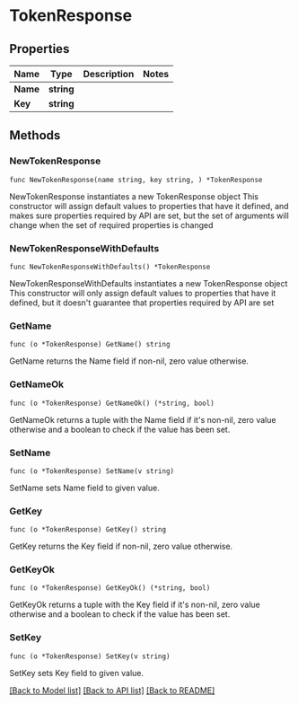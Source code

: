 # TokenResponse

## Properties

Name | Type | Description | Notes
------------ | ------------- | ------------- | -------------
**Name** | **string** |  | 
**Key** | **string** |  | 

## Methods

### NewTokenResponse

`func NewTokenResponse(name string, key string, ) *TokenResponse`

NewTokenResponse instantiates a new TokenResponse object
This constructor will assign default values to properties that have it defined,
and makes sure properties required by API are set, but the set of arguments
will change when the set of required properties is changed

### NewTokenResponseWithDefaults

`func NewTokenResponseWithDefaults() *TokenResponse`

NewTokenResponseWithDefaults instantiates a new TokenResponse object
This constructor will only assign default values to properties that have it defined,
but it doesn't guarantee that properties required by API are set

### GetName

`func (o *TokenResponse) GetName() string`

GetName returns the Name field if non-nil, zero value otherwise.

### GetNameOk

`func (o *TokenResponse) GetNameOk() (*string, bool)`

GetNameOk returns a tuple with the Name field if it's non-nil, zero value otherwise
and a boolean to check if the value has been set.

### SetName

`func (o *TokenResponse) SetName(v string)`

SetName sets Name field to given value.


### GetKey

`func (o *TokenResponse) GetKey() string`

GetKey returns the Key field if non-nil, zero value otherwise.

### GetKeyOk

`func (o *TokenResponse) GetKeyOk() (*string, bool)`

GetKeyOk returns a tuple with the Key field if it's non-nil, zero value otherwise
and a boolean to check if the value has been set.

### SetKey

`func (o *TokenResponse) SetKey(v string)`

SetKey sets Key field to given value.



[[Back to Model list]](../README.md#documentation-for-models) [[Back to API list]](../README.md#documentation-for-api-endpoints) [[Back to README]](../README.md)


